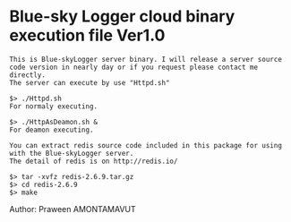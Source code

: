  Blue-sky Logger cloud binary execution file Ver1.0
===============================================================================================================
    This is Blue-skyLogger server binary. I will release a server source code version in nearly day or if you request please contact me directly. 
    The server can execute by use "Httpd.sh"

	$> ./Httpd.sh
	For normaly executing.
	
	$> ./HttpAsDeamon.sh &
	For deamon executing.

    You can extract redis source code included in this package for using with the Blue-skyLogger server. 
    The detail of redis is on http://redis.io/ 
	
	$> tar -xvfz redis-2.6.9.tar.gz
	$> cd redis-2.6.9
	$> make


Author: Praween AMONTAMAVUT

